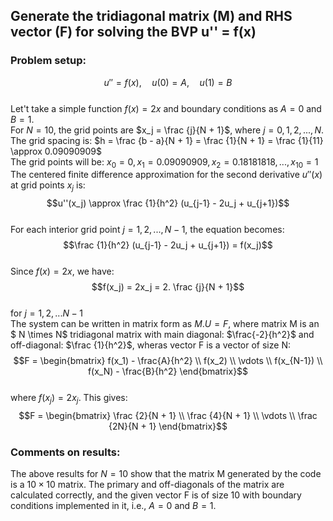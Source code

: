 ## Generate the tridiagonal matrix (M) and RHS vector (F) for solving the BVP u'' = f(x)
### Problem setup:
$$u'' = f(x), \quad u(0) = A, \quad u(1) = B$$  
Let't take a simple function $f(x) = 2x$ and boundary conditions as $A = 0$ and $B = 1$.  
For $N = 10$, the grid points are $x_j = \frac {j}{N + 1}$, where $j = 0, 1, 2,...,N$.  
The grid spacing is: $h = \frac {b - a}{N + 1} = \frac {1}{N + 1} = \frac {1}{11} \approx 0.09090909$  
The grid points will be: $x_0 = 0, x_1 = 0.09090909, x_2 = 0.18181818,...,x_10 = 1$  
The centered finite difference approximation for the second derivative $u''(x)$ at grid points $x_j$ is:
$$u''(x_j) \approx \frac {1}{h^2} (u_{j-1} - 2u_j + u_{j+1})$$  
For each interior grid point $j = 1, 2,...,N-1$, the equation becomes:  
$$\frac {1}{h^2} (u_{j-1} - 2u_j + u_{j+1}) = f(x_j)$$  
Since $f(x) = 2x$, we have:  
$$f(x_j) = 2x_j = 2. \frac {j}{N + 1}$$  
for $j = 1,2,...N-1$  
The system can be written in matrix form as $M.U = F$, where matrix M is an $ N \times N$ tridiagonal matrix with main diagonal: $\frac{-2}{h^2}$ and off-diagonal: $\frac {1}{h^2}$, wheras vector F is a vector of size N:  
$$F = 
\begin{bmatrix}
f(x_1) - \frac{A}{h^2} \\
f(x_2) \\
\vdots \\
f(x_{N-1}) \\
f(x_N) - \frac{B}{h^2}
\end{bmatrix}$$  
where $f(x_j) = 2x_j$. This gives:  
$$F = 
\begin{bmatrix}
\frac {2}{N + 1} \\
\frac {4}{N + 1} \\
\vdots \\
\frac {2N}{N + 1}
\end{bmatrix}$$

### Comments on results:
The above results for $N = 10$ show that the matrix M generated by the code is a $10 \times 10$ matrix. The primary and off-diagonals of the matrix are calculated correctly, and the given vector F is of size 10 with boundary conditions implemented in it, i.e., $A = 0$ and $B = 1$.
